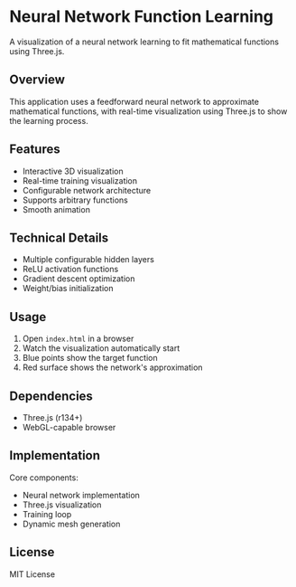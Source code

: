 
# Neural Network Function Learning

A visualization of a neural network learning to fit mathematical functions using Three.js.

## Overview

This application uses a feedforward neural network to approximate mathematical functions, with real-time visualization using Three.js to show the learning process.

## Features

- Interactive 3D visualization 
- Real-time training visualization
- Configurable network architecture
- Supports arbitrary functions
- Smooth animation

## Technical Details

- Multiple configurable hidden layers
- ReLU activation functions
- Gradient descent optimization
- Weight/bias initialization

## Usage

1. Open `index.html` in a browser
2. Watch the visualization automatically start
3. Blue points show the target function
4. Red surface shows the network's approximation

## Dependencies

- Three.js (r134+)
- WebGL-capable browser

## Implementation

Core components:
- Neural network implementation
- Three.js visualization
- Training loop
- Dynamic mesh generation

## License

MIT License
